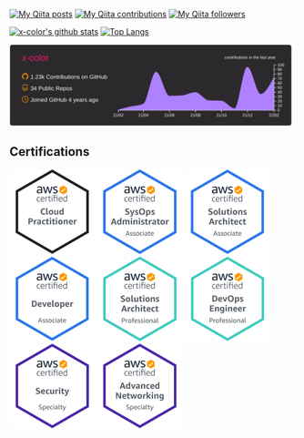 [![My Qiita posts](https://qiita-badge.apiapi.app/s/x-color/posts.svg)](http://qiita.com/x-color)
[![My Qiita contributions](https://qiita-badge.apiapi.app/s/x-color/contributions.svg)](http://qiita.com/x-color)
[![My Qiita followers](https://qiita-badge.apiapi.app/s/x-color/followers.svg)](http://qiita.com/x-color)

[![x-color's github stats](https://github-readme-stats.vercel.app/api?username=x-color&show_icons=true&theme=monokai&count_private=true)](https://github.com/x-color)
[![Top Langs](https://github-readme-stats.vercel.app/api/top-langs/?username=x-color&theme=monokai&layout=compact)](https://github.com/x-color)

![profile](./profile-summary-card-output/monokai/0-profile-details.svg)

## Certifications

 <div>
    <img src="./resources/aws-certified-cloud-practitioner.png" width="150">
    <img src="./resources/aws-certified-sysops-administrator-associate.png" width="150">
    <img src="./resources/aws-certified-solutions-architect-associate.png" width="150">
    <img src="./resources/aws-certified-developer-associate.png" width="150">
    <img src="./resources/aws-certified-solutions-architect-professional.png" width="150">
    <img src="./resources/aws-certified-devops-engineer-professional.png" width="150">
    <img src="./resources/aws-certified-security-specialty.png" width="150">
    <img src="./resources/aws-certified-advanced-networking-specialty.png" width="150">
</div>
